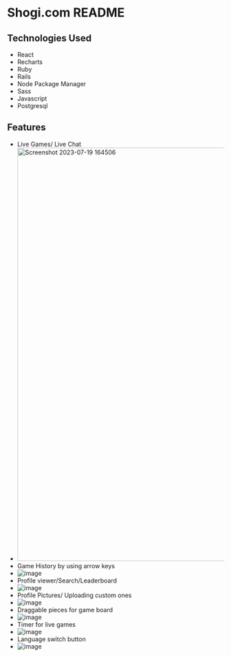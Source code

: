 # Shogi.com README

## Technologies Used 

* React
* Recharts
* Ruby
* Rails
* Node Package Manager
* Sass
* Javascript
* Postgresql

## Features

* Live Games/ Live Chat
* <img width="960" alt="Screenshot 2023-07-19 164506" src="https://github.com/RohanM2000/Shogi/assets/15352286/1fe3d6a5-b724-4054-ad25-515a8f377c52">
* Game History by using arrow keys
* ![image](https://github.com/RohanM2000/Shogi/assets/15352286/7740ea61-a8a4-425e-8f91-54d9f1e452fa)
* Profile viewer/Search/Leaderboard
* ![image](https://github.com/RohanM2000/Shogi/assets/15352286/1226d823-643d-4390-ad14-20bab778e61a)
* Profile Pictures/ Uploading custom ones
* ![image](https://github.com/RohanM2000/Shogi/assets/15352286/38e22d6c-e526-42e1-a131-61c43bf397c3)
* Draggable pieces for game board
* ![image](https://github.com/RohanM2000/Shogi/assets/15352286/f1e85b75-d760-411b-b05e-caf4be0dbcff)
* Timer for live games
* ![image](https://github.com/RohanM2000/Shogi/assets/15352286/fb434537-118d-45fc-aa97-cdce09a7c39c)
* Language switch button
* ![image](https://github.com/RohanM2000/Shogi/assets/15352286/5343b3e1-4c0f-4e7e-ac9f-0497a69f7242)
